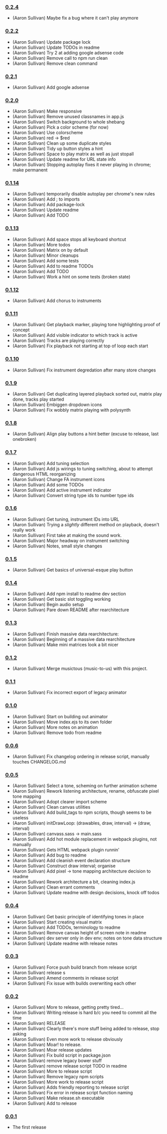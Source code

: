 ### [0.2.4](https://github.com/aaronik/tones/releases/tag/0.2.4)

  * (Aaron Sullivan) Maybe fix a bug where it can't play anymore

### [0.2.2](https://github.com/aaronik/tones/releases/tag/0.2.2)

  * (Aaron Sullivan) Update package lock
  * (Aaron Sullivan) Update TODOs in readme
  * (Aaron Sullivan) Try 2 at adding google adsense code
  * (Aaron Sullivan) Remove call to npm run clean
  * (Aaron Sullivan) Remove clean command

### [0.2.1](https://github.com/aaronik/tones/releases/tag/0.2.1)

  * (Aaron Sullivan) Add google adsense

### [0.2.0](https://github.com/aaronik/tones/releases/tag/0.2.0)

  * (Aaron Sullivan) Make responsive
  * (Aaron Sullivan) Remove unused classnames in app.js
  * (Aaron Sullivan) Switch background to whole shebang
  * (Aaron Sullivan) Pick a color scheme (for now)
  * (Aaron Sullivan) Use colorscheme
  * (Aaron Sullivan) red -> $red
  * (Aaron Sullivan) Clean up some duplicate styles
  * (Aaron Sullivan) Tidy up button styles a hint
  * (Aaron Sullivan) Space to play matrix as well as just stopall
  * (Aaron Sullivan) Update readme for URL state info
  * (Aaron Sullivan) Stopping autoplay fixes it never playing in chrome; make permanent

### [0.1.14](https://github.com/aaronik/tones/releases/tag/0.1.14)

  * (Aaron Sullivan) temporarily disable autoplay per chrome's new rules
  * (Aaron Sullivan) Add ; to imports
  * (Aaron Sullivan) Add package-lock
  * (Aaron Sullivan) Update readme
  * (Aaron Sullivan) Add TODO

### [0.1.13](https://github.com/aaronik/tones/releases/tag/0.1.13)

  * (Aaron Sullivan) Add space stops all keyboard shortcut
  * (Aaron Sullivan) More todos
  * (Aaron Sullivan) Matrix on by default
  * (Aaron Sullivan) Minor cleanups
  * (Aaron Sullivan) Add some tests
  * (Aaron Sullivan) Add to readme TODOs
  * (Aaron Sullivan) Add TODO
  * (Aaron Sullivan) Work a hint on some tests (broken state)

### [0.1.12](https://github.com/aaronik/tones/releases/tag/0.1.12)

  * (Aaron Sullivan) Add chorus to instruments

### [0.1.11](https://github.com/aaronik/tones/releases/tag/0.1.11)

  * (Aaron Sullivan) Get playback marker, playing tone highlighting proof of concept
  * (Aaron Sullivan) Add visible indicator to which track is active
  * (Aaron Sullivan) Tracks are playing correctly
  * (Aaron Sullivan) Fix playback not starting at top of loop each start

### [0.1.10](https://github.com/aaronik/tones/releases/tag/0.1.10)

  * (Aaron Sullivan) Fix instrument degredation after many store changes

### [0.1.9](https://github.com/aaronik/tones/releases/tag/0.1.9)

  * (Aaron Sullivan) Get duplicating layered playback sorted out, matrix play done, tracks play started
  * (Aaron Sullivan) Embiggen dropdown icons
  * (Aaron Sullivan) Fix wobbly matrix playing with polysynth

### [0.1.8](https://github.com/aaronik/tones/releases/tag/0.1.8)

  * (Aaron Sullivan) Align play buttons a hint better (excuse to release, last onebroken)

### [0.1.7](https://github.com/aaronik/tones/releases/tag/0.1.7)

  * (Aaron Sullivan) Add tuning selection
  * (Aaron Sullivan) Add js wirings to tuning switching, about to attempt dangerous HTML reorganizing
  * (Aaron Sullivan) Change FA instrument icons
  * (Aaron Sullivan) Add some TODOs
  * (Aaron Sullivan) Add active instrument indicator
  * (Aaron Sullivan) Convert string type ids to number type ids

### [0.1.6](https://github.com/aaronik/tones/releases/tag/0.1.6)

  * (Aaron Sullivan) Get tuning, instrument IDs into URL
  * (Aaron Sullivan) Trying a _slightly_ different method on playback, doesn't really work
  * (Aaron Sullivan) First take at making the sound work.
  * (Aaron Sullivan) Major headway on instrument switching
  * (Aaron Sullivan) Notes, small style changes

### [0.1.5](https://github.com/aaronik/tones/releases/tag/0.1.5)

  * (Aaron Sullivan) Get basics of universal-esque play button

### [0.1.4](https://github.com/aaronik/tones/releases/tag/0.1.4)

  * (Aaron Sullivan) Add npm install to readme dev section
  * (Aaron Sullivan) Get basic slot toggling working
  * (Aaron Sullivan) Begin audio setup
  * (Aaron Sullivan) Pare down README after rearchitecture

### [0.1.3](https://github.com/aaronik/tones/releases/tag/0.1.3)

  * (Aaron Sullivan) Finish massive data rearchitecture:
  * (Aaron Sullivan) Beginning of a massive data rearchitecture
  * (Aaron Sullivan) Make mini matrices look a bit nicer

### [0.1.2](https://github.com/aaronik/tones/releases/tag/0.1.2)

  * (Aaron Sullivan) Merge musictous (music-to-us) with this project.

### [0.1.1](https://github.com/aaronik/tones/releases/tag/0.1.1)

  * (Aaron Sullivan) Fix incorrect export of legacy animator

### [0.1.0](https://github.com/aaronik/tones/releases/tag/0.1.0)

  * (Aaron Sullivan) Start on building out animator
  * (Aaron Sullivan) Move index.ejs to its own folder
  * (Aaron Sullivan) More notes on animation
  * (Aaron Sullivan) Remove todo from readme

### [0.0.6](https://github.com/aaronik/tones/releases/tag/0.0.6)

  * (Aaron Sullivan) Fix changelog ordering in release script, manually touches CHANGELOG.md

### [0.0.5](https://github.com/aaronik/tones/releases/tag/0.0.5)

  * (Aaron Sullivan) Select a tone, scheming on further animation scheme
  * (Aaron Sullivan) Rework listening architecture, rename, obfuscate pixel tone mapping
  * (Aaron Sullivan) Adopt clearer import scheme
  * (Aaron Sullivan) Clean canvas utilities
  * (Aaron Sullivan) Add build_tags to npm scripts, though seems to be useless
  * (Aaron Sullivan) initDrawLoop: (drawables, draw, interval) -> (draw, interval)
  * (Aaron Sullivan) canvass.sass -> main.sass
  * (Aaron Sullivan) Add hot module replacement in webpack plugins, not manually
  * (Aaron Sullivan) Gets HTML webpack plugin runnin'
  * (Aaron Sullivan) Add bug to readme
  * (Aaron Sullivan) Add cleanish event declaration structure
  * (Aaron Sullivan) Construct draw interval; organise
  * (Aaron Sullivan) Add pixel -> tone mapping architecture decision to readme
  * (Aaron Sullivan) Rework architecture a bit, cleaning index.js
  * (Aaron Sullivan) Clean errant comments
  * (Aaron Sullivan) Update readme with design decisions, knock off todos

### [0.0.4](https://github.com/aaronik/tones/releases/tag/0.0.4)

  * (Aaron Sullivan) Get basic principle of identifying tones in place
  * (Aaron Sullivan) Start creating visual matrix
  * (Aaron Sullivan) Add TODOs, terminology to readme
  * (Aaron Sullivan) Remove canvas height of screen note in readme
  * (Aaron Sullivan) dev server only in dev env; notes on tone data structure
  * (Aaron Sullivan) Update readme with release notes

### [0.0.3](https://github.com/aaronik/tones/releases/tag/0.0.3)

  * (Aaron Sullivan) Force push build branch from release script
  * (Aaron Sullivan) release s
  * (Aaron Sullivan) Amend comments in release script
  * (Aaron Sullivan) Fix issue with builds overwriting each other

### [0.0.2](https://github.com/aaronik/tones/releases/tag/0.0.2)

  * (Aaron Sullivan) More to release, getting pretty tired...
  * (Aaron Sullivan) Writing release is hard b/c you need to commit all the time
  * (Aaron Sullivan) RELEASE
  * (Aaron Sullivan) Clearly there's more stuff being added to release, stop asking
  * (Aaron Sullivan) Even more work to release obviously
  * (Aaron Sullivan) Moar! to release.
  * (Aaron Sullivan) Moar release updates
  * (Aaron Sullivan) Fix build script in package.json
  * (Aaron Sullivan) remove legacy bower stuff
  * (Aaron Sullivan) remove release script TODO in readme
  * (Aaron Sullivan) More to release script
  * (Aaron Sullivan) Remove legacy npm scripts
  * (Aaron Sullivan) More work to release script
  * (Aaron Sullivan) Adds friendly reporting to release script
  * (Aaron Sullivan) Fix error in release script function naming
  * (Aaron Sullivan) Make release.sh executable
  * (Aaron Sullivan) Add to release

### [0.0.1](https://github.com/aaronik/tones/releases/tag/v0.0.1)

- The first release